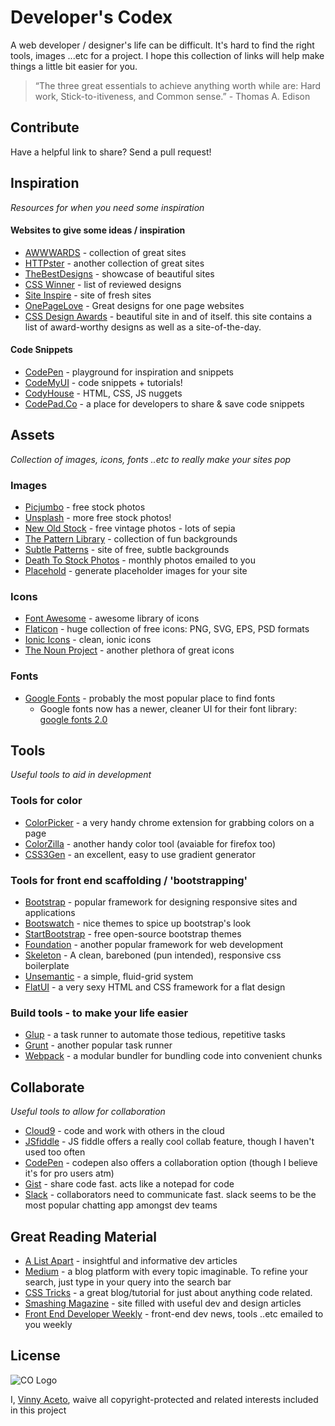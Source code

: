 Developer's Codex
===================

A web developer / designer's life can be difficult.  It's hard to find the right tools, images ...etc for a project.  I hope this collection of links will help make things a little bit easier for you.

 > “The three great essentials to achieve anything worth while are: Hard work, Stick-to-itiveness, and Common sense.” - Thomas A. Edison



Contribute
----------

Have a helpful link to share?  Send a pull request!



Inspiration
-----------
*Resources for when you need some inspiration*

#### Websites to give some ideas / inspiration
 * [AWWWARDS](http://www.awwwards.com/) - collection of great sites
 * [HTTPster](http://httpster.net/) - another collection of great sites
 * [TheBestDesigns](https://www.thebestdesigns.com/) - showcase of beautiful sites
 * [CSS Winner](http://www.csswinner.com/) - list of reviewed designs
 * [Site Inspire](https://www.siteinspire.com/) - site of fresh sites
 * [OnePageLove](https://onepagelove.com/) - Great designs for one page websites
 * [CSS Design Awards](http://www.cssdesignawards.com/) - beautiful site in and of itself. this site contains a list of award-worthy designs as well as a site-of-the-day.


#### Code Snippets
 * [CodePen](http://codepen.io/) - playground for inspiration and snippets
 * [CodeMyUI](https://codemyui.com/) - code snippets + tutorials!
 * [CodyHouse](https://codyhouse.co/) - HTML, CSS, JS nuggets
 * [CodePad.Co](https://codepad.co/) - a place for developers to share & save code snippets



Assets
------
*Collection of images, icons, fonts ..etc to really make your sites pop*

### Images
 * [Picjumbo](https://picjumbo.com/) - free stock photos
 * [Unsplash](http://unsplash.com/) - more free stock photos!
 * [New Old Stock](http://nos.twnsnd.co/) - free vintage photos - lots of sepia
 * [The Pattern Library](http://thepatternlibrary.com/) - collection of fun backgrounds
 * [Subtle Patterns](http://subtlepatterns.com/) - site of free, subtle backgrounds
 * [Death To Stock Photos](http://join.deathtothestockphoto.com/) - monthly photos emailed to you
 * [Placehold](http://placehold.it/) - generate placeholder images for your site


### Icons
 * [Font Awesome](http://fontawesome.io/) - awesome library of icons
 * [Flaticon](http://www.flaticon.com/) - huge collection of free icons: PNG, SVG, EPS, PSD formats
 * [Ionic Icons](http://ionicons.com/) - clean, ionic icons
 * [The Noun Project](https://thenounproject.com/) - another plethora of great icons


### Fonts
 * [Google Fonts](https://www.google.com/fonts) - probably the most popular place to find fonts
   * Google fonts now has a newer, cleaner UI for their font library: [google fonts 2.0](https://fonts.google.com/)



Tools
-----
*Useful tools to aid in development*

### Tools for color
 * [ColorPicker](https://chrome.google.com/webstore/detail/colorpick-eyedropper/ohcpnigalekghcmgcdcenkpelffpdolg?hl=en) - a very handy chrome extension for grabbing colors on a page
 * [ColorZilla](https://chrome.google.com/webstore/detail/colorzilla/bhlhnicpbhignbdhedgjhgdocnmhomnp?hl=en) - another handy color tool (avaiable for firefox too)
 * [CSS3Gen](http://css3gen.com/gradient-generator/) - an excellent, easy to use gradient generator


### Tools for front end scaffolding / 'bootstrapping'
 * [Bootstrap](http://getbootstrap.com/) - popular framework for designing responsive sites and applications
  * [Bootswatch](https://bootswatch.com/) - nice themes to spice up bootstrap's look  
  * [StartBootstrap](http://startbootstrap.com/) - free open-source bootstrap themes
 * [Foundation](http://foundation.zurb.com/) - another popular framework for web development
 * [Skeleton](http://getskeleton.com/) - A clean, bareboned (pun intended), responsive css boilerplate
 * [Unsemantic](http://unsemantic.com/) - a simple, fluid-grid system
 * [FlatUI](http://designmodo.github.io/Flat-UI/) - a very sexy HTML and CSS framework for a flat design


### Build tools - to make your life easier
 * [Glup](http://gulpjs.com/) - a task runner to automate those tedious, repetitive tasks
 * [Grunt](http://gruntjs.com/) - another popular task runner
 * [Webpack](https://webpack.github.io/) - a modular bundler for bundling code into convenient chunks



Collaborate
-----------
*Useful tools to allow for collaboration*

* [Cloud9](https://c9.io/) - code and work with others in the cloud
* [JSfiddle](https://jsfiddle.net/) - JS fiddle offers a really cool collab feature, though I haven't used too often
* [CodePen](http://codepen.io/) - codepen also offers a collaboration option (though I believe it's for pro users atm)
* [Gist](https://gist.github.com/) - share code fast. acts like a notepad for code
* [Slack](https://slack.com/) - collaborators need to communicate fast. slack seems to be the most popular chatting app amongst dev teams



Great Reading Material
----------------------

* [A List Apart](http://alistapart.com/) - insightful and informative dev articles
* [Medium](https://medium.com/) - a blog platform with every topic imaginable. To refine your search, just type in your query into the search bar
* [CSS Tricks](https://css-tricks.com/) - a great blog/tutorial for just about anything code related.
* [Smashing Magazine](https://www.smashingmagazine.com/) - site filled with useful dev and design articles
* [Front End Developer Weekly](http://frontenddevweekly.com/) - front-end dev news, tools ..etc emailed to you weekly



License
-------

![CO Logo](http://i.creativecommons.org/p/zero/1.0/88x31.png)

I, [Vinny Aceto](https://github.com/vinnya3), waive all copyright-protected and related interests included in this project
